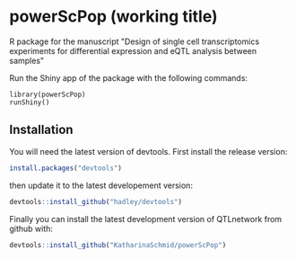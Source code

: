 # powerScPop (working title)

R package for the manuscript "Design of single cell transcriptomics experiments for differential expression and eQTL analysis between samples"

Run the Shiny app of the package with the following commands:

```{R}
library(powerScPop)
runShiny()
```

## Installation

You will need the latest version of devtools. First install the release version:

```R
install.packages("devtools")
```

then update it to the latest developement version:

```R
devtools::install_github("hadley/devtools")
```

Finally you can install the latest development version of QTLnetwork from github with:

```R
devtools::install_github("KatharinaSchmid/powerScPop")
```

